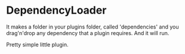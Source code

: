 # DependencyLoader
It makes a folder in your plugins folder, called 'dependencies' and you drag'n'drop any dependency that a plugin requires. And it will run.

Pretty simple little plugin.
